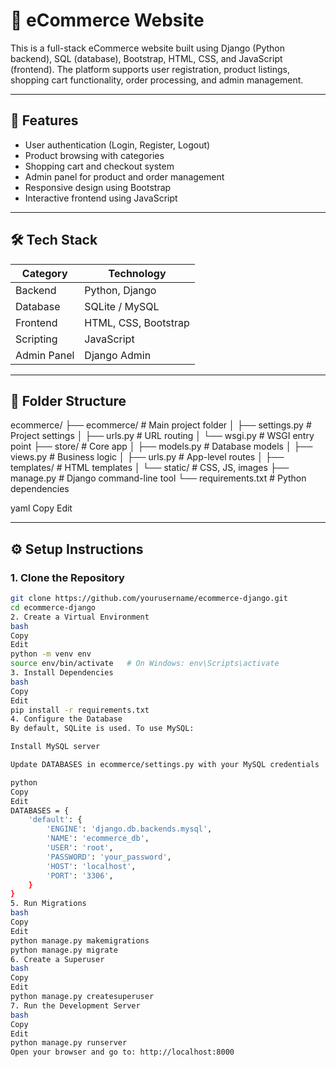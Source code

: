 # 🛒 eCommerce Website

This is a full-stack eCommerce website built using Django (Python backend), SQL (database), Bootstrap, HTML, CSS, and JavaScript (frontend). The platform supports user registration, product listings, shopping cart functionality, order processing, and admin management.

---

## 🚀 Features

- User authentication (Login, Register, Logout)
- Product browsing with categories
- Shopping cart and checkout system
- Admin panel for product and order management
- Responsive design using Bootstrap
- Interactive frontend using JavaScript

---

## 🛠️ Tech Stack

| Category     | Technology              |
|--------------|--------------------------|
| Backend      | Python, Django           |
| Database     | SQLite / MySQL           |
| Frontend     | HTML, CSS, Bootstrap     |
| Scripting    | JavaScript               |
| Admin Panel  | Django Admin             |

---

## 📁 Folder Structure

ecommerce/
├── ecommerce/ # Main project folder
│ ├── settings.py # Project settings
│ ├── urls.py # URL routing
│ └── wsgi.py # WSGI entry point
├── store/ # Core app
│ ├── models.py # Database models
│ ├── views.py # Business logic
│ ├── urls.py # App-level routes
│ ├── templates/ # HTML templates
│ └── static/ # CSS, JS, images
├── manage.py # Django command-line tool
└── requirements.txt # Python dependencies

yaml
Copy
Edit

---

## ⚙️ Setup Instructions

### 1. Clone the Repository

```bash
git clone https://github.com/yourusername/ecommerce-django.git
cd ecommerce-django
2. Create a Virtual Environment
bash
Copy
Edit
python -m venv env
source env/bin/activate   # On Windows: env\Scripts\activate
3. Install Dependencies
bash
Copy
Edit
pip install -r requirements.txt
4. Configure the Database
By default, SQLite is used. To use MySQL:

Install MySQL server

Update DATABASES in ecommerce/settings.py with your MySQL credentials

python
Copy
Edit
DATABASES = {
    'default': {
        'ENGINE': 'django.db.backends.mysql',
        'NAME': 'ecommerce_db',
        'USER': 'root',
        'PASSWORD': 'your_password',
        'HOST': 'localhost',
        'PORT': '3306',
    }
}
5. Run Migrations
bash
Copy
Edit
python manage.py makemigrations
python manage.py migrate
6. Create a Superuser
bash
Copy
Edit
python manage.py createsuperuser
7. Run the Development Server
bash
Copy
Edit
python manage.py runserver
Open your browser and go to: http://localhost:8000

